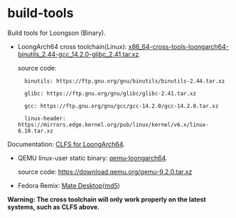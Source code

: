 # build-tools

Build tools for Loongson (Binary).

- LoongArch64 cross toolchain(Linux): [x86_64-cross-tools-loongarch64-binutils_2.44-gcc_14.2.0-glibc_2.41.tar.xz](https://github.com/loongson/build-tools/releases/download/2025.02.21/x86_64-cross-tools-loongarch64-binutils_2.44-gcc_14.2.0-glibc_2.41.tar.xz).

    source code:
    
        binutils: https://ftp.gnu.org/gnu/binutils/binutils-2.44.tar.xz
    
        glibc: https://ftp.gnu.org/gnu/glibc/glibc-2.41.tar.xz
                 
        gcc: https://ftp.gnu.org/gnu/gcc/gcc-14.2.0/gcc-14.2.0.tar.xz
                 
        linux-header: https://mirrors.edge.kernel.org/pub/linux/kernel/v6.x/linux-6.10.tar.xz
                 
Documentation: [CLFS for LoongArch64](https://github.com/sunhaiyong1978/CLFS-for-LoongArch/blob/main/CLFS_For_LoongArch64.md).
- QEMU linux-user static binary: [qemu-loongarch64](https://github.com/loongson/build-tools/releases/download/2025.02.21/qemu-loongarch64).

    source code:  https://download.qemu.org/qemu-9.2.0.tar.xz

- Fedora Remix: [Mate Desktop](http://mirrors.wsyu.edu.cn/fedora/linux/development/rawhide/Everything/loongarch64/iso/livecd-fedora-mate-5.loongarch64.iso)([md5](https://mirrors.wsyu.edu.cn/fedora/linux/development/rawhide/Everything/loongarch64/iso/livecd-fedora-mate-5.loongarch64.iso.md5sum))

**Warning: The cross toolchain will only work properly on the latest systems, such as CLFS above.**
